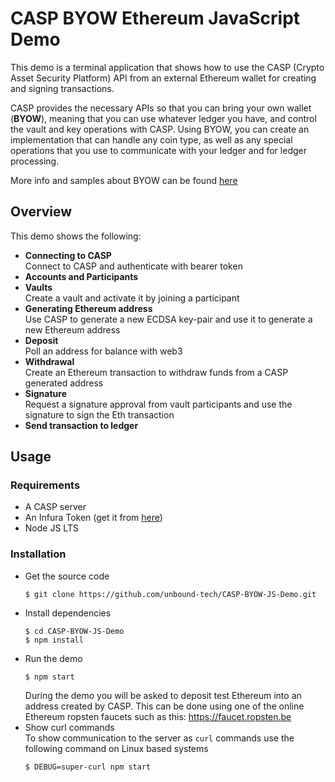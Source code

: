# CASP BYOW Ethereum JavaScript Demo

This demo is a terminal application that shows how to use the CASP (Crypto Asset Security Platform) API from an external Ethereum wallet for creating and signing transactions.

CASP provides the necessary APIs so that you can bring your own wallet (**BYOW**), meaning that you can use whatever ledger you have, and control the vault and key operations with CASP. Using BYOW, you can create an implementation that can handle any coin type, as well as any special operations that you use to communicate with your ledger and for ledger processing.

More info and samples about BYOW can be found [here](https://www.unboundtech.com/docs/CASP/API/casp-byow.html)

## Overview
This demo shows the following:
- **Connecting to CASP**   
Connect to CASP and authenticate with bearer token
- **Accounts and Participants**
- **Vaults**    
Create a vault and activate it by joining a participant   
- **Generating Ethereum address**   
Use CASP to generate a new ECDSA key-pair and use it to generate a new Ethereum address
- **Deposit**   
Poll an address for balance with web3
- **Withdrawal**   
Create an Ethereum transaction to withdraw funds from a CASP generated address
- **Signature**   
Request a signature approval from vault participants and use the signature to sign the Eth transaction
- **Send transaction to ledger**

## Usage
### Requirements
* A CASP server
* An Infura Token (get it from [here](https://infura.io))
* Node JS LTS

### Installation
* Get the source code
    ```
    $ git clone https://github.com/unbound-tech/CASP-BYOW-JS-Demo.git
    ```
* Install dependencies
    ```
    $ cd CASP-BYOW-JS-Demo
    $ npm install
    ```
* Run the demo
    ```
    $ npm start
    ```
    During the demo you will be asked to deposit test Ethereum into an address created by CASP.
    This can be done using one of the online Ethereum ropsten faucets such as this: https://faucet.ropsten.be
* Show curl commands  
    To show communication to the server as `curl` commands use the following command on Linux based systems
    ```
    $ DEBUG=super-curl npm start
    ```
